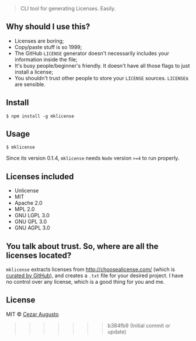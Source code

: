 > CLI tool for generating Licenses. Easily.
<!-- <br>
<p align="center"><img src="demo.gif" width="640" height="400"></p>
<br> -->
## Why should I use this?

* Licenses are boring;
* Copy/paste stuff is so 1999;
* The GitHub `LICENSE` generator doesn't necessarily includes your information inside the file;
* It's busy people/beginner's friendly. It doesn't have all those flags to just install a license;
* You shouldn't trust other people to store your `LICENSE` sources. `LICENSE`s are sensible.


## Install

```
$ npm install -g mklicense
```


## Usage

```
$ mklicense
```

Since its version 0.1.4, `mklicense` needs `Node` version `>=4` to run properly.


## Licenses included

* Unlicense
* MIT
* Apache 2.0
* MPL 2.0
* GNU LGPL 3.0
* GNU GPL 3.0
* GNU AGPL 3.0


## You talk about trust. So, where are all the licenses located?

`mklicense` extracts licenses from http://choosealicense.com/ (which is [curated by GitHub](http://choosealicense.com/about/)), and creates a `.txt` file for your desired project. I have no control over any license, which is a good thing for you and me.


## License

MIT © [Cezar Augusto](http://cezaraugusto.net)
>>>>>>> b384fb9 (Initial commit or update)
